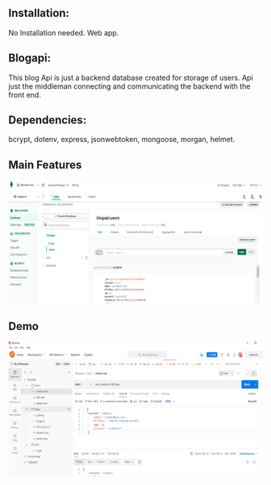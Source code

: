 ## Installation:
No Installation needed. Web app.
## Blogapi:
This blog Api is just a backend database created for storage of users. Api just the middleman connecting and communicating the backend with the front end.

## Dependencies:
bcrypt, dotenv, express, jsonwebtoken, mongoose, morgan, helmet.

## Main Features
<img src= './images/Untitled1.png' width = '900'>



## Demo
![](./images/Untitled.png)
